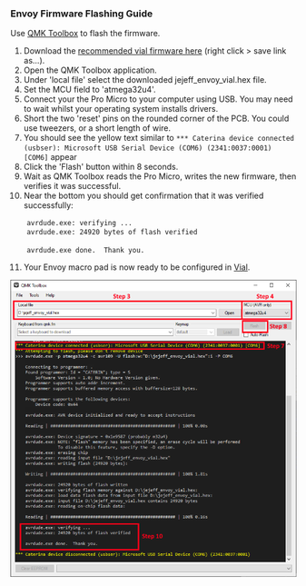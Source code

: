 ### Envoy Firmware Flashing Guide
Use [QMK Toolbox](https://github.com/qmk/qmk_toolbox/releases) to flash the firmware.

1. Download the [recommended vial firmware here](https://github.com/JeJeff/Envoy/raw/main/Firmware/jejeff_envoy_vial.hex) (right click > save link as...). 
2. Open the QMK Toolbox application.
3. Under 'local file' select the downloaded jejeff_envoy_vial.hex file.
4. Set the MCU field to 'atmega32u4'.
5. Connect your the Pro Micro to your computer using USB.  You may need to wait whilst your operating system installs drivers.
6. Short the two 'reset' pins on the rounded corner of the PCB.  You could use tweezers, or a short length of wire.
7. You should see the yellow text similar to ```*** Caterina device connected (usbser): Microsoft USB Serial Device (COM6) (2341:0037:0001) [COM6]``` appear
8. Click the 'Flash' button within 8 seconds.
9. Wait as QMK Toolbox reads the Pro Micro, writes the new firmware, then verifies it was successful.
10. Near the bottom you should get confirmation that it was verified successfully:
```
    avrdude.exe: verifying ...
    avrdude.exe: 24920 bytes of flash verified
    
    avrdude.exe done.  Thank you.
```
11. Your Envoy macro pad is now ready to be configured in [Vial](https://get.vial.today/).

![QMK Toolbox window annotated with the above steps](../images/flash-guide/qmk-toolbox-postflash.png)
